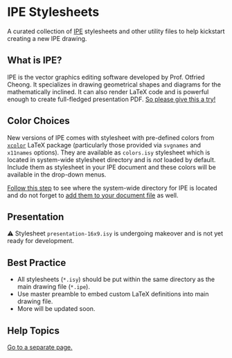 # IPE Stylesheets

A curated collection of [IPE](http://ipe.otfried.org/) stylesheets 
and other utility files to help kickstart creating a new IPE drawing.

## What is IPE?

IPE is the vector graphics editing software developed by Prof. Otfried Cheong.
It specializes in drawing geometrical shapes and diagrams for the mathematically inclined.
It can also render LaTeX code and is powerful enough to create full-fledged presentation PDF. [So please give this a try!](http://ipe.otfried.org/)


## Color Choices

New versions of IPE comes with stylesheet with pre-defined colors
from [`xcolor`](https://www.ctan.org/pkg/xcolor) LaTeX package
(particularly those provided via `svgnames` and `x11names` options).
They are available as `colors.isy` stylesheet
which is located in system-wide stylesheet directory
and is _not_ loaded by default.
Include them as stylesheet in your IPE document
and these colors will be available in the drop-down menus.

[Follow this step](TOPICS.md#show-ipe-configuration)
to see where the system-wide directory for IPE is located 
and do not forget to  [add them to your document file](TOPICS.md#adding-new-stylesheet) as well.


## Presentation

:warning: Stylesheet `presentation-16x9.isy` is undergoing makeover
and is not yet ready for development.


## Best Practice

-   All stylesheets (`*.isy`) should be put within the same directory
    as the main drawing file (`*.ipe`).
-   Use master preamble to embed custom LaTeX definitions into main drawing file.
-   More will be updated soon.


## Help Topics

[Go to a separate page.](TOPICS.md)
